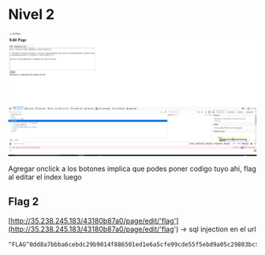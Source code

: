 # Nivel 2

![](../../.gitbook/assets/imagen%20%2874%29.png)

Agregar onclick a los botones implica que podes poner codigo tuyo ahi, flag al editar el index luego



## Flag 2

[http://35.238.245.183/43180b87a0/page/edit/'flag'](http://35.238.245.183/43180b87a0/page/edit/'flag') -&gt; sql injection en el url

```text
^FLAG^0dd8a7bbba6cebdc29b9014f886501ed1e6a5cfe99cde55f5ebd9a05c29803bc$FLAG$
```





